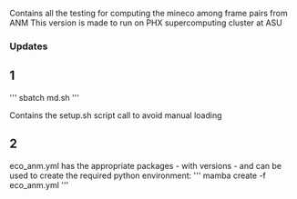 Contains all the testing for computing the mineco among frame pairs from ANM 
This version is made to run on PHX supercomputing cluster at ASU

### Updates
## 1
''' 
sbatch md.sh
'''

Contains the setup.sh script call to avoid manual loading

## 2
eco_anm.yml has the appropriate packages - with versions - and can be used to create the required python environment:
'''
mamba create -f eco_anm.yml
'''
